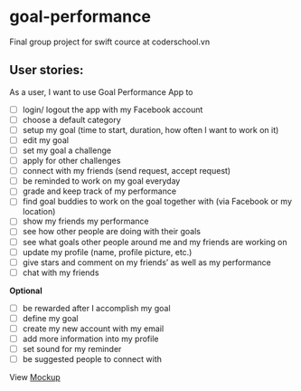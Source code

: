 # goal-performance
Final group project for swift cource at coderschool.vn 
## User stories:
As a user, I want to use Goal Performance App to

- [ ] login/ logout the app with my Facebook account
- [ ] choose a default category
- [ ] setup my goal (time to start, duration, how often I want to work on it)
- [ ] edit my goal
- [ ] set my goal a challenge
- [ ] apply for other challenges
- [ ] connect with my friends (send request, accept request)
- [ ] be reminded to work on my goal everyday
- [ ] grade and keep track of my performance 
- [ ] find goal buddies to work on the goal together with (via Facebook or my location)
- [ ] show my friends my performance 
- [ ] see how other people are doing with their goals
- [ ] see what goals other people around me and my friends are working on
- [ ] update my profile (name, profile picture, etc.)
- [ ] give stars and comment on my friends’ as well as my performance
- [ ] chat with my friends

**Optional** 

- [ ] be rewarded after I accomplish my goal
- [ ] define my goal
- [ ] create my new account with my email
- [ ] add more information into my profile
- [ ] set sound for my reminder
- [ ] be suggested people to connect with

View [Mockup](https://projects.invisionapp.com/d/main#/console/8322483/178221336/preview)
